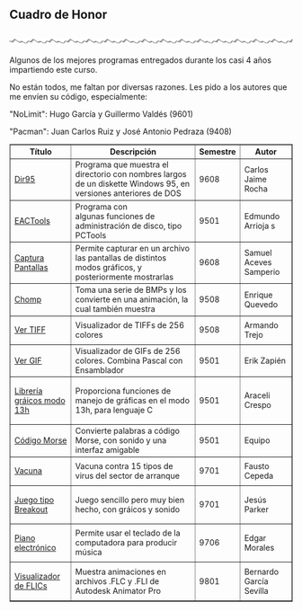 ## Cuadro de Honor

### ![Línea de Separación](../images/waveline.gif)  
Algunos de los mejores programas entregados durante los casi 4 años impartiendo este curso.

No están todos, me faltan por diversas razones. Les pido a los autores que me envíen su código, especialmente:

"NoLimit": Hugo García y Guillermo Valdés (9601)

"Pacman": Juan Carlos Ruiz y José Antonio Pedraza (9408)

<table border="1" cellpadding="2">

<tbody>

<tr>

<th>Título</th>

<th>Descripción</th>

<th>Semestre</th>

<th>Autor</th>

</tr>

<tr>

<td>

[Dir95](#cuadro-de-honor)</td>

<td>Programa que muestra el directorio con nombres largos de un diskette Windows 95, en versiones anteriores de DOS</td>

<td>9608</td>

<td>Carlos Jaime Rocha</td>

</tr>

<tr>

<td>

[EACTools](#cuadro-de-honor)</td>

<td>Programa con algunas funciones de administración de disco, tipo PCTools</td>

<td>9501</td>

<td>Edmundo Arrioja s</td>

</tr>

<tr>

<td>

[Captura Pantallas](#cuadro-de-honor)</td>

<td>Permite capturar en un archivo las pantallas de distintos modos gráficos, y posteriormente mostrarlas</td>

<td>9608</td>

<td>Samuel Aceves Samperio</td>

</tr>

<tr>

<td>

[Chomp](#cuadro-de-honor)</td>

<td>Toma una serie de BMPs y los convierte en una animación, la cual también muestra</td>

<td>9508</td>

<td>Enrique Quevedo</td>

</tr>

<tr>

<td>

[Ver TIFF](#cuadro-de-honor)</td>

<td>Visualizador de TIFFs de 256 colores</td>

<td>9508</td>

<td>Armando Trejo</td>

</tr>

<tr>

<td>

[Ver GIF](#cuadro-de-honor)</td>

<td>Visualizador de GIFs de 256 colores. Combina Pascal con Ensamblador</td>

<td>9501</td>

<td>Erik Zapién</td>

</tr>

<tr>

<td>

[Librería gráicos modo 13h](#cuadro-de-honor)</td>

<td>Proporciona funciones de manejo de gráficas en el modo 13h, para lenguaje C</td>

<td>9501</td>

<td>Araceli Crespo</td>

</tr>

<tr>

<td>

[Código Morse](#cuadro-de-honor)</td>

<td>Convierte palabras a código Morse, con sonido y una interfaz amigable</td>

<td>9501</td>

<td>Equipo</td>

</tr>

<tr>

<td>

[Vacuna](#cuadro-de-honor)</td>

<td>Vacuna contra 15 tipos de virus del sector de arranque</td>

<td>9701</td>

<td>Fausto Cepeda</td>

</tr>

<tr>

<td>

[Juego tipo Breakout](#cuadro-de-honor)</td>

<td>Juego sencillo pero muy bien hecho, con gráicos y sonido</td>

<td>9701</td>

<td>Jesús Parker</td>

</tr>

<tr>

<td>

[Piano electrónico](#cuadro-de-honor)</td>

<td>Permite usar el teclado de la computadora para producir música</td>

<td>9706</td>

<td>Edgar Morales</td>

</tr>

<tr>

<td>

[Visualizador de FLICs](#cuadro-de-honor)</td>

<td>Muestra animaciones en archivos .FLC y .FLI de Autodesk Animator Pro</td>

<td>9801</td>

<td>Bernardo García Sevilla</td>

</tr>

</tbody>

</table>